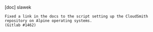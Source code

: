 [doc] slawek

    Fixed a link in the docs to the script setting up the CloudSmith
    repository on Alpine operating systems.
    (Gitlab #1462)
